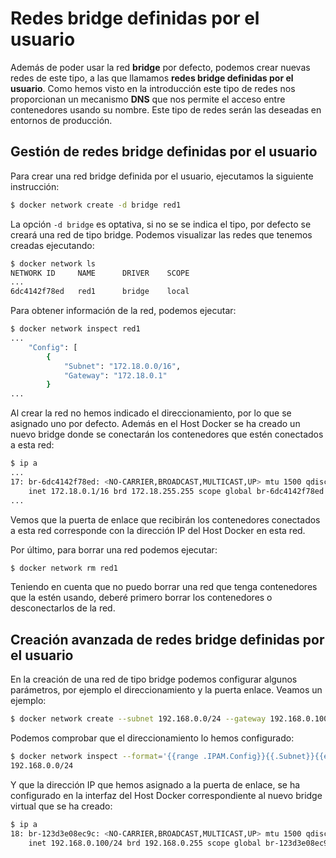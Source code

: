 # Redes bridge definidas por el usuario

Además de poder usar la red **bridge** por defecto, podemos crear nuevas redes de este tipo, a las que llamamos **redes bridge definidas por el usuario**. Como hemos visto en la introducción este tipo de redes nos proporcionan un mecanismo **DNS** que nos permite el acceso entre contenedores usando su nombre. Este tipo de redes serán las deseadas en entornos de producción.

## Gestión de redes bridge definidas por el usuario

Para crear una red bridge definida por el usuario, ejecutamos la siguiente instrucción: 

```bash
$ docker network create -d bridge red1
```

La opción `-d bridge` es optativa, si no se se indica el tipo,  por defecto se creará una red de tipo bridge. Podemos visualizar las redes que tenemos creadas ejecutando:

```bash
$ docker network ls
NETWORK ID     NAME      DRIVER    SCOPE
...
6dc4142f78ed   red1      bridge    local
```

Para obtener información de la red, podemos ejecutar:

```bash
$ docker network inspect red1
...
    "Config": [
        {
            "Subnet": "172.18.0.0/16",
            "Gateway": "172.18.0.1"
        }
...
```

Al crear la red no hemos indicado el direccionamiento, por lo que se asignado uno por defecto. Además en el Host Docker se ha creado un nuevo bridge donde se conectarán los contenedores que estén conectados a esta red:

```bash
$ ip a
...
17: br-6dc4142f78ed: <NO-CARRIER,BROADCAST,MULTICAST,UP> mtu 1500 qdisc noqueue state DOWN group default 
    inet 172.18.0.1/16 brd 172.18.255.255 scope global br-6dc4142f78ed
...
```

Vemos que la puerta de enlace que recibirán los contenedores conectados a esta red corresponde con la dirección IP del Host Docker en esta red.

Por último, para borrar una red podemos ejecutar:

```bash
$ docker network rm red1
```

Teniendo en cuenta que no puedo borrar una red que tenga contenedores que la estén usando, deberé primero borrar los contenedores o desconectarlos de la red.

## Creación avanzada de redes bridge definidas por el usuario

En la creación de una red de tipo bridge podemos configurar algunos parámetros, por ejemplo el direccionamiento y la puerta enlace. Veamos un ejemplo:

```bash
$ docker network create --subnet 192.168.0.0/24 --gateway 192.168.0.100 red2
```

Podemos comprobar que el direccionamiento lo hemos configurado:


```bash
$ docker network inspect --format='{{range .IPAM.Config}}{{.Subnet}}{{end}}' red2
192.168.0.0/24
```

Y que la dirección IP que hemos asignado a la puerta de enlace, se ha configurado en la interfaz del Host Docker correspondiente al nuevo bridge virtual que se ha creado:

```bash
$ ip a
18: br-123d3e08ec9c: <NO-CARRIER,BROADCAST,MULTICAST,UP> mtu 1500 qdisc noqueue state DOWN group default 
    inet 192.168.0.100/24 brd 192.168.0.255 scope global br-123d3e08ec9c
```


